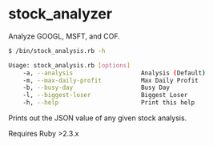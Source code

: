 # stock_analyzer

Analyze GOOGL, MSFT, and COF.

```bash
$ /bin/stock_analysis.rb -h

Usage: stock_analysis.rb [options]
    -a, --analysis                   Analysis (Default)
    -m, --max-daily-profit           Max Daily Profit
    -b, --busy-day                   Busy Day
    -l, --biggest-loser              Biggest Loser
    -h, --help                       Print this help
```

Prints out the JSON value of any given stock analysis.

Requires Ruby >2.3.x
